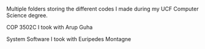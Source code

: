 Multiple folders storing the different codes I made during my UCF Computer Science degree.

COP 3502C I took with Arup Guha

System Software I took with Euripedes Montagne
